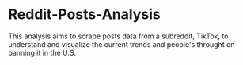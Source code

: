 # Reddit-Posts-Analysis

This analysis aims to scrape posts data from a subreddit, TikTok, to understand and visualize the current trends and people's throught on banning it in the U.S.